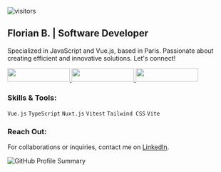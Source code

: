![visitors](https://visitor-badge.laobi.icu/badge?page_id=BFlorian91&right_color=%234FC08D)


## Florian B. | Software Developer

Specialized in JavaScript and Vue.js, based in Paris. Passionate about creating efficient and innovative solutions. Let's connect!

<a href="https://www.linkedin.com/in/florianbeaumont/">
  <img src="https://img.shields.io/badge/LinkedIn-%230077B5.svg?&style=for-the-badge&logo=linkedin&logoColor=white&labelColor=4FC08D&color=4FC08D" width="140" height="30" />
</a>
<a href="https://www.instagram.com/fb.visual/">
  <img src="https://img.shields.io/badge/Instagram-E4405F.svg?&style=for-the-badge&logo=instagram&logoColor=white&labelColor=4FC08D&color=4FC08D" width="140" height="30" />
</a>
<a href="https://twitter.com/flbeaumo">
  <img src="https://img.shields.io/badge/Twitter-1DA1F2.svg?&style=for-the-badge&logo=twitter&logoColor=white&labelColor=4FC08D&color=4FC08D" width="140" height="30" />
</a>


### Skills & Tools:

`Vue.js` `TypeScript` `Nuxt.js` `Vitest` `Tailwind CSS` `Vite`

### Reach Out:

For collaborations or inquiries, contact me on [LinkedIn](https://www.linkedin.com/in/florianbeaumont/).

![GitHub Profile Summary](https://camo.githubusercontent.com/27cbec9b25097fb65dca0d68b4728fb08bba392263f4dd4e98f514bdcf76ad9a/68747470733a2f2f6769746875622d70726f66696c652d73756d6d6172792d63617264732e76657263656c2e6170702f6170692f63617264732f70726f66696c652d64657461696c733f757365726e616d653d42466c6f7269616e3931267468656d653d6461726b)
